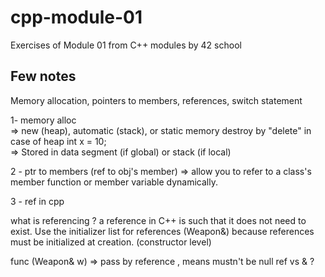 # cpp-module-01
Exercises of Module 01 from C++ modules by 42 school
## Few notes 
Memory allocation, pointers to members,
references, switch statement


1- memory alloc   
    => new (heap), automatic (stack), or static memory
    destroy by "delete" in case of heap 
    int x = 10;  
     => Stored in data segment (if global) or stack (if local)

2 - ptr to members (ref to obj's member)
 => allow you to refer to a class's member function or member variable dynamically.



3 - ref in cpp


what is referencing ?
a reference in C++ is such that it does not need to exist.
Use the initializer list for references (Weapon&) because references must be initialized at creation. (constructor level)

func (Weapon& w)  => pass by reference , means mustn't be null
ref vs  & ? 
